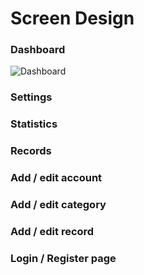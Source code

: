 # Screen Design

### Dashboard
![Dashboard](mockups/dashboard.png)

### Settings

### Statistics

### Records

### Add / edit account

### Add / edit category

### Add / edit record

### Login / Register page